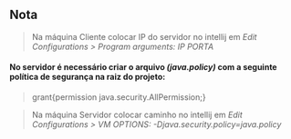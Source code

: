 ## Nota
> Na máquina Cliente colocar IP do servidor no intellij em *Edit Configurations > Program arguments: IP PORTA*

#### No servidor é necessário criar o arquivo *(java.policy)* com a seguinte política de segurança na raiz do projeto:

> grant{permission java.security.AllPermission;}

> Na máquina Servidor colocar caminho no intellij em *Edit Configurations > VM OPTIONS: -Djava.security.policy=java.policy*
